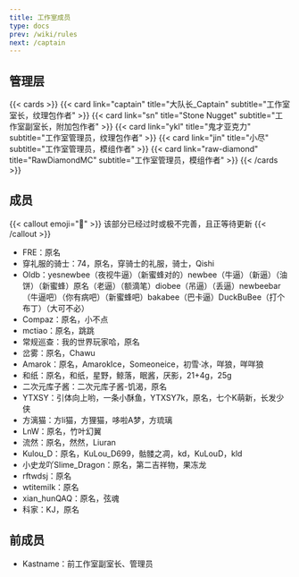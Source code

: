 ```yaml
---
title: 工作室成员
type: docs
prev: /wiki/rules
next: /captain
---
```


## 管理层
{{< cards >}}
  {{< card link="captain" title="大队长_Captain" subtitle="工作室室长，纹理包作者" >}}
  {{< card link="sn" title="Stone Nugget" subtitle="工作室副室长，附加包作者" >}}
  {{< card link="ykl" title="鬼才亚克力" subtitle="工作室管理员，纹理包作者" >}}
  {{< card link="jin" title="小尽" subtitle="工作室管理员，模组作者" >}}
  {{< card link="raw-diamond" title="RawDiamondMC" subtitle="工作室管理员，模组作者" >}}
{{< /cards >}}

## 成员
{{< callout emoji="🔄" >}}
  该部分已经过时或极不完善，且正等待更新
{{< /callout >}}
- FRE：原名
- 穿礼服的骑士：74，原名，穿骑士的礼服，骑士，Qishi
- Oldb：yesnewbee（夜视牛逼）（新蜜蜂对的）newbee（牛逼）（新逼）（油饼）（新蜜蜂）原名（老逼）（额滴笔）diobee（吊逼）（丢逼）newbeebar（牛逼吧）（你有病吧）（新蜜蜂吧）bakabee（巴卡逼）DuckBuBee（打个布丁）（大可不必）
- Compaz：原名，小不点
- mctiao：原名，跳跳
- 常规巡查：我的世界玩家哈，原名
- 岔雾：原名，Chawu
- Amarok：原名，AmarokIce，Someoneice，初雪·冰，咩狼，咩咩狼
- 和纸：原名，和纸，星野，鲸落，眠酱，厌影，21+4g，25g
- 二次元库子酱：二次元库子酱-饥渴，原名
- YTXSY：引体向上哟，一条小酥鱼，YTXSY7k，原名，七个K萌新，长发少侠
- 方漓猫：方li猫，方狸猫，哆啦A梦，方琉璃
- LnW：原名，竹叶幻翼
- 流然：原名，然然，Liuran
- Kulou_D：原名，KuLou_D699，骷髅之凋，kd，KuLouD，kld
- 小史龙吖Slime_Dragon：原名，第二吉祥物，果冻龙
- rftwdsj：原名
- wtitemilk：原名
- xian_hunQAQ：原名，弦魂
- 科家：KJ，原名

## 前成员
- Kastname：前工作室副室长、管理员
